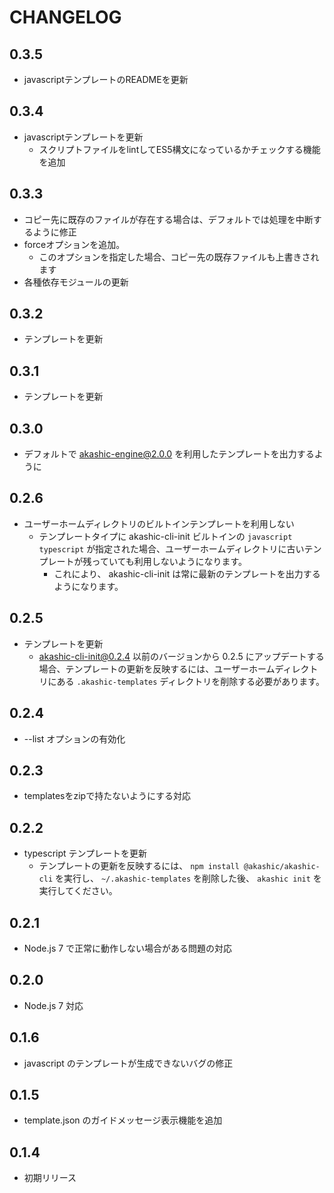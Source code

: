 # CHANGELOG

## 0.3.5
* javascriptテンプレートのREADMEを更新

## 0.3.4
* javascriptテンプレートを更新
  * スクリプトファイルをlintしてES5構文になっているかチェックする機能を追加

## 0.3.3
* コピー先に既存のファイルが存在する場合は、デフォルトでは処理を中断するように修正
* forceオプションを追加。
  * このオプションを指定した場合、コピー先の既存ファイルも上書きされます
* 各種依存モジュールの更新

## 0.3.2
* テンプレートを更新

## 0.3.1
* テンプレートを更新

## 0.3.0
* デフォルトで akashic-engine@2.0.0 を利用したテンプレートを出力するように

## 0.2.6
* ユーザーホームディレクトリのビルトインテンプレートを利用しない
  * テンプレートタイプに akashic-cli-init ビルトインの `javascript` `typescript` が指定された場合、ユーザーホームディレクトリに古いテンプレートが残っていても利用しないようになります。
    * これにより、 akashic-cli-init は常に最新のテンプレートを出力するようになります。

## 0.2.5
* テンプレートを更新
  * akashic-cli-init@0.2.4 以前のバージョンから 0.2.5 にアップデートする場合、テンプレートの更新を反映するには、ユーザーホームディレクトリにある `.akashic-templates` ディレクトリを削除する必要があります。

## 0.2.4
* --list オプションの有効化

## 0.2.3
* templatesをzipで持たないようにする対応

## 0.2.2
* typescript テンプレートを更新
  * テンプレートの更新を反映するには、 `npm install @akashic/akashic-cli` を実行し、 `~/.akashic-templates` を削除した後、 `akashic init` を実行してください。

## 0.2.1
* Node.js 7 で正常に動作しない場合がある問題の対応

## 0.2.0
* Node.js 7 対応

## 0.1.6
* javascript のテンプレートが生成できないバグの修正

## 0.1.5
* template.json のガイドメッセージ表示機能を追加

## 0.1.4
* 初期リリース
